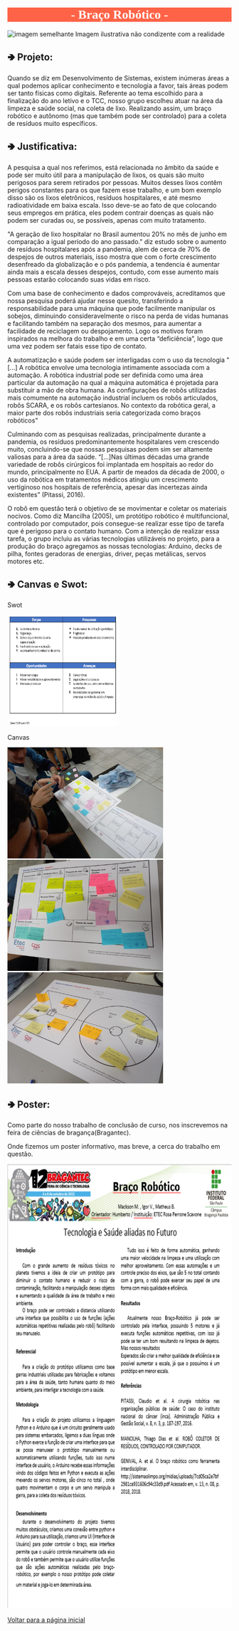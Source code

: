 <meta charset="UTF-8">
<h1 style="font-family:verdana; text-align:center; background-color:tomato; color:white">- Braço Robótico -</h1>



![imagem semelhante](https://images.tcdn.com.br/img/img_prod/751846/kit_braco_robotico_em_acrilico_2641_1_20201202141158.jpg)
Imagem ilustrativa não condizente com a realidade


<h2>&#129154 Projeto:</h2>

  Quando se diz em Desenvolvimento de Sistemas, existem inúmeras áreas a qual podemos aplicar conhecimento e tecnologia a favor, tais áreas podem ser tanto físicas como digitais. Referente ao tema escolhido para a finalização do ano letivo e o TCC, nosso grupo escolheu atuar na área da limpeza e saúde social, na coleta de lixo. Realizando assim, um braço robótico e autônomo (mas que também pode ser controlado) para a coleta de resíduos muito específicos.


<h2>&#129154 Justificativa:</h2>


  A pesquisa a qual nos referimos, está relacionada no âmbito da saúde e pode ser muito útil para a manipulação de lixos, os quais são muito perigosos para serem retirados por pessoas. Muitos desses lixos contêm perigos constantes para os que fazem esse trabalho, e um bom exemplo disso são os lixos eletrônicos, resíduos hospitalares, e até mesmo radioatividade em baixa escala. Isso deve-se ao fato de que colocando seus empregos em prática, eles podem contrair doenças as quais não podem ser curadas ou, se possíveis, apenas com muito tratamento.

  "A geração de lixo hospitalar no Brasil aumentou 20% no mês de junho em comparação a igual período do ano passado." diz estudo sobre o aumento de resíduos hospitalares após a pandemia, alem de cerca de 70% de despejos de outros materiais, isso mostra que com o forte crescimento desenfreado da globalização e o pós pandemia, a tendencia é aumentar ainda mais a escala desses despejos, contudo, com esse aumento mais pessoas estarão colocando suas vidas em risco.

  Com uma base de conhecimento e dados comprováveis, acreditamos que nossa pesquisa poderá ajudar nesse quesito, transferindo a responsabilidade para uma máquina que pode facilmente manipular os sobejos, diminuindo consideravelmente o risco na perda de vidas humanas e facilitando também na separação dos mesmos, para aumentar a facilidade de reciclagem ou despojamento. Logo os motivos foram inspirados na melhora do trabalho e em uma certa “deficiência”, logo que uma vez podem ser fatais esse tipo de contato.

  A automatização e saúde podem ser interligadas com o uso da tecnologia "[...] A robótica envolve uma tecnologia intimamente associada com a automação. A robótica industrial pode ser definida como uma área particular da automação na qual a máquina automática é projetada para substituir a mão de obra humana. As configurações de robôs utilizadas mais comumente na automação industrial incluem os robôs articulados, robôs SCARA, e os robôs cartesianos. No contexto da robótica geral, a maior parte dos robôs industriais seria categorizada como braços robóticos"

  Culminando com as pesquisas realizadas, principalmente durante a pandemia, os resíduos predominantemente hospitalares vem crescendo muito, concluindo-se que nossas pesquisas podem sim ser altamente valiosas para a área da saúde. “[...]Nas últimas décadas uma grande variedade de robôs cirúrgicos foi implantada em hospitais ao redor do mundo, principalmente no EUA. A partir de meados da década de 2000, o uso da robótica em tratamentos médicos atingiu um crescimento vertiginoso nos hospitais de referência, apesar das incertezas ainda existentes” (Pitassi, 2016).

  O robô em questão terá o objetivo de se movimentar e coletar os materiais nocivos. Como diz Mancilha (2005), um protótipo robótico é multifuncional, controlado por computador, pois consegue-se realizar esse tipo de tarefa que é perigoso para o contato humano. Com a intenção de realizar essa tarefa, o grupo incluiu as várias tecnologias utilizáveis no projeto, para a produção do braço agregamos as nossas tecnologias: Arduino, decks de pilha, fontes geradoras de energias, driver, peças metálicas, servos motores etc.

<h2>&#129154 Canvas e Swot:</h2>

Swot

<img src="./imagens/swot.png" alt="swot" width="250" height="250">

Canvas

<img src="./imagens/canvas1.png" alt="canvas1" width="350" height="250">
<img src="./imagens/canvas2.png" alt="canvas2" width="350" height="250">
<img src="./imagens/canvas3.png" alt="canvas3" width="350" height="250">

<h2>&#129154 Poster:</h2>

Como parte do nosso trabalho de conclusão de curso, nos inscrevemos na feira de ciências de bragança(Bragantec). 

Onde fizemos um poster informativo, mas breve, a cerca do trabalho em questão.

<img src="./imagens/poster.png" alt="poster" width="750" height="1000">


[Voltar para a página inicial](/readme.md)
